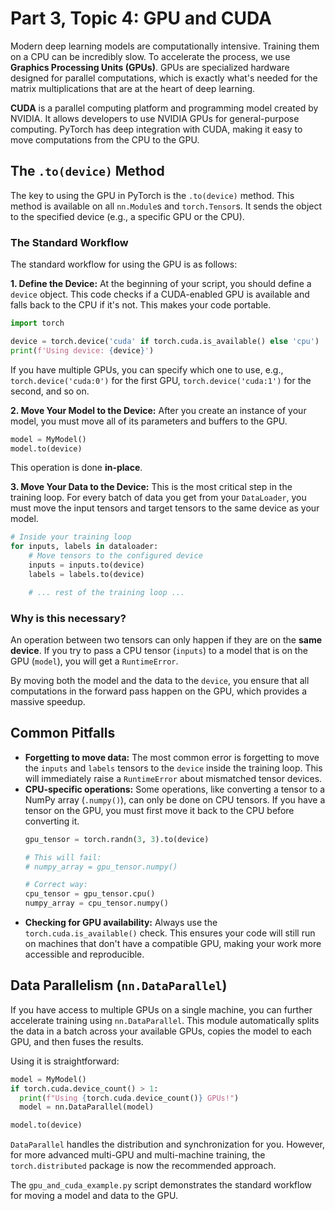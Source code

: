 # Part 3, Topic 4: GPU and CUDA

Modern deep learning models are computationally intensive. Training them on a CPU can be incredibly slow. To accelerate the process, we use **Graphics Processing Units (GPUs)**. GPUs are specialized hardware designed for parallel computations, which is exactly what's needed for the matrix multiplications that are at the heart of deep learning.

**CUDA** is a parallel computing platform and programming model created by NVIDIA. It allows developers to use NVIDIA GPUs for general-purpose computing. PyTorch has deep integration with CUDA, making it easy to move computations from the CPU to the GPU.

## The `.to(device)` Method

The key to using the GPU in PyTorch is the `.to(device)` method. This method is available on all `nn.Module`s and `torch.Tensor`s. It sends the object to the specified device (e.g., a specific GPU or the CPU).

### The Standard Workflow

The standard workflow for using the GPU is as follows:

**1. Define the Device:**
At the beginning of your script, you should define a `device` object. This code checks if a CUDA-enabled GPU is available and falls back to the CPU if it's not. This makes your code portable.

```python
import torch

device = torch.device('cuda' if torch.cuda.is_available() else 'cpu')
print(f'Using device: {device}')
```
If you have multiple GPUs, you can specify which one to use, e.g., `torch.device('cuda:0')` for the first GPU, `torch.device('cuda:1')` for the second, and so on.

**2. Move Your Model to the Device:**
After you create an instance of your model, you must move all of its parameters and buffers to the GPU.

```python
model = MyModel()
model.to(device)
```
This operation is done **in-place**.

**3. Move Your Data to the Device:**
This is the most critical step in the training loop. For every batch of data you get from your `DataLoader`, you must move the input tensors and target tensors to the same device as your model.

```python
# Inside your training loop
for inputs, labels in dataloader:
    # Move tensors to the configured device
    inputs = inputs.to(device)
    labels = labels.to(device)

    # ... rest of the training loop ...
```

### Why is this necessary?

An operation between two tensors can only happen if they are on the **same device**. If you try to pass a CPU tensor (`inputs`) to a model that is on the GPU (`model`), you will get a `RuntimeError`.

By moving both the model and the data to the `device`, you ensure that all computations in the forward pass happen on the GPU, which provides a massive speedup.

## Common Pitfalls

-   **Forgetting to move data:** The most common error is forgetting to move the `inputs` and `labels` tensors to the `device` inside the training loop. This will immediately raise a `RuntimeError` about mismatched tensor devices.
-   **CPU-specific operations:** Some operations, like converting a tensor to a NumPy array (`.numpy()`), can only be done on CPU tensors. If you have a tensor on the GPU, you must first move it back to the CPU before converting it.
    ```python
    gpu_tensor = torch.randn(3, 3).to(device)

    # This will fail:
    # numpy_array = gpu_tensor.numpy()

    # Correct way:
    cpu_tensor = gpu_tensor.cpu()
    numpy_array = cpu_tensor.numpy()
    ```
-   **Checking for GPU availability:** Always use the `torch.cuda.is_available()` check. This ensures your code will still run on machines that don't have a compatible GPU, making your work more accessible and reproducible.

## Data Parallelism (`nn.DataParallel`)

If you have access to multiple GPUs on a single machine, you can further accelerate training using `nn.DataParallel`. This module automatically splits the data in a batch across your available GPUs, copies the model to each GPU, and then fuses the results.

Using it is straightforward:
```python
model = MyModel()
if torch.cuda.device_count() > 1:
  print(f"Using {torch.cuda.device_count()} GPUs!")
  model = nn.DataParallel(model)

model.to(device)
```
`DataParallel` handles the distribution and synchronization for you. However, for more advanced multi-GPU and multi-machine training, the `torch.distributed` package is now the recommended approach.

The `gpu_and_cuda_example.py` script demonstrates the standard workflow for moving a model and data to the GPU.
